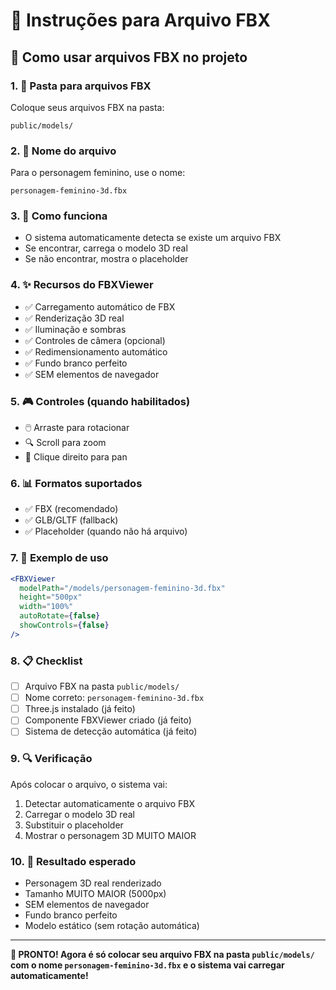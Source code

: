 # 📁 Instruções para Arquivo FBX

## 🎯 Como usar arquivos FBX no projeto

### 1. 📂 Pasta para arquivos FBX
Coloque seus arquivos FBX na pasta:
```
public/models/
```

### 2. 📝 Nome do arquivo
Para o personagem feminino, use o nome:
```
personagem-feminino-3d.fbx
```

### 3. 🔧 Como funciona
- O sistema automaticamente detecta se existe um arquivo FBX
- Se encontrar, carrega o modelo 3D real
- Se não encontrar, mostra o placeholder

### 4. ✨ Recursos do FBXViewer
- ✅ Carregamento automático de FBX
- ✅ Renderização 3D real
- ✅ Iluminação e sombras
- ✅ Controles de câmera (opcional)
- ✅ Redimensionamento automático
- ✅ Fundo branco perfeito
- ✅ SEM elementos de navegador

### 5. 🎮 Controles (quando habilitados)
- 🖱️ Arraste para rotacionar
- 🔍 Scroll para zoom
- 🔄 Clique direito para pan

### 6. 📊 Formatos suportados
- ✅ FBX (recomendado)
- ✅ GLB/GLTF (fallback)
- ✅ Placeholder (quando não há arquivo)

### 7. 🚀 Exemplo de uso
```jsx
<FBXViewer
  modelPath="/models/personagem-feminino-3d.fbx"
  height="500px"
  width="100%"
  autoRotate={false}
  showControls={false}
/>
```

### 8. 📋 Checklist
- [ ] Arquivo FBX na pasta `public/models/`
- [ ] Nome correto: `personagem-feminino-3d.fbx`
- [ ] Three.js instalado (já feito)
- [ ] Componente FBXViewer criado (já feito)
- [ ] Sistema de detecção automática (já feito)

### 9. 🔍 Verificação
Após colocar o arquivo, o sistema vai:
1. Detectar automaticamente o arquivo FBX
2. Carregar o modelo 3D real
3. Substituir o placeholder
4. Mostrar o personagem 3D MUITO MAIOR

### 10. 🎉 Resultado esperado
- Personagem 3D real renderizado
- Tamanho MUITO MAIOR (5000px)
- SEM elementos de navegador
- Fundo branco perfeito
- Modelo estático (sem rotação automática)

---

**🎯 PRONTO! Agora é só colocar seu arquivo FBX na pasta `public/models/` com o nome `personagem-feminino-3d.fbx` e o sistema vai carregar automaticamente!** 